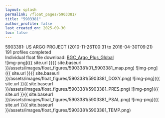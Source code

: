 ```yaml
---
layout: splash
permalink: /float_pages/5903381/
title: "5903381"
author_profile: false
last_created_on: 2025-09-30
toc: false
---
```

 
5903381: US ARGO PROJECT (2010-11-26T00:31 to 2016-04-30T09:21)\
191 profiles completed\
Individual float file download: [BGC_Argo_Plus_Global](https://ftp.soest.hawaii.edu/bgc_argo_plus/Individual_Floats/outliers_removed/5903381_Sprof_processed.nc)\
![img-png]({{ site.url }}{{ site.baseurl }}/assets/images/float_figures/5903381/01_5903381_map.png)
![img-png]({{ site.url }}{{ site.baseurl }}/assets/images/float_figures/5903381/5903381_DOXY.png)
![img-png]({{ site.url }}{{ site.baseurl }}/assets/images/float_figures/5903381/5903381_PRES.png)
![img-png]({{ site.url }}{{ site.baseurl }}/assets/images/float_figures/5903381/5903381_PSAL.png)
![img-png]({{ site.url }}{{ site.baseurl }}/assets/images/float_figures/5903381/5903381_TEMP.png)
